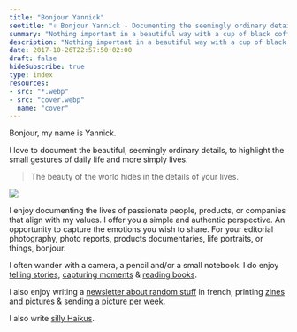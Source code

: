 ```yaml
---
title: "Bonjour Yannick"
seotitle: "✌️ Bonjour Yannick - Documenting the seemingly ordinary details"
summary: "Nothing important in a beautiful way with a cup of black coffee"
description: "Nothing important in a beautiful way with a cup of black coffee"
date: 2017-10-26T22:57:50+02:00
draft: false
hideSubscribe: true
type: index
resources:
- src: "*.webp"
- src: "cover.webp"
  name: "cover"
---
```


Bonjour, my name is Yannick.

I love to document the beautiful, seemingly ordinary details, to highlight the small gestures of daily life and more simply lives.

> The beauty of the world hides in the details of your lives.

![](22x50-0925-06)

I enjoy documenting the lives of passionate people, products, or companies that align with my values. I offer you a simple and authentic perspective. An opportunity to capture the emotions you wish to share.
For your editorial photography, photo reports, products documentaries, life portraits, or things, bonjour.

I often wander with a camera, a pencil and/or a small notebook.
I do enjoy [telling stories](/posts), [capturing moments](/daily) & [reading books](/books).

I also enjoy writing a [newsletter about random stuff](/bonjour) in french, printing [zines and pictures](/shop) & sending [a picture per week](/details).

I also write [silly Haikus](/haikus).
